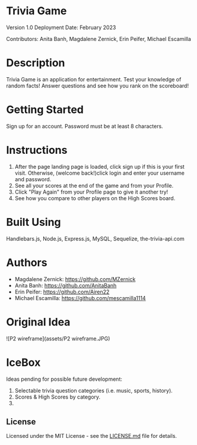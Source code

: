 # Trivia Game

<ADD DEPLOYED link HERE>
Version 1.0
Deployment Date: February 2023

Contributors: Anita Banh, Magdalene Zernick, Erin Peifer, Michael Escamilla


# Description

Trivia Game is an application for entertainment. Test your knowledge of random facts! Answer questions and see how you rank on the scoreboard!
<ADD images of deployed application>

# Getting Started

Sign up for an account. Password must be at least 8 characters.

# Instructions

1. After the page landing page is loaded, click sign up if this is your first visit. Otherwise, (welcome back!)click login and enter your username and password.
3. See all your scores at the end of the game and from your Profile. 
4. Click "Play Again" from your Profile page to give it another try!
5. See how you compare to other players on the High Scores board.

# Built Using

Handlebars.js, Node.js, Express.js, MySQL, Sequelize, the-trivia-api.com

# Authors

* Magdalene Zernick: https://github.com/MZernick
* Anita Banh: https://github.com/AnitaBanh
* Erin Peifer: https://github.com/Airen22
* Michael Escamilla: https://github.com/mescamilla1114

# Original Idea
![P2 wireframe](assets/P2 wireframe.JPG)

# IceBox

Ideas pending for possible future development:

1. Selectable trivia question categories (i.e. music, sports, history).
2. Scores & High Scores by category.
3. 

## License

Licensed under the MIT License - see the [LICENSE.md](https://github.com/MZernick/UTA-Trivia-Game/blob/main/LICENSE.md) file for details.
